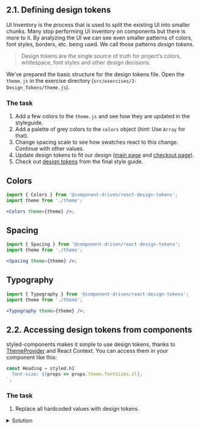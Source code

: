 ## 2.1. Defining design tokens

UI Inventory is the process that is used to split the existing UI into smaller chunks. Many stop performing UI inventory on components but there is more to it. By analyzing the UI we can see even smaller patterns of colors, font styles, borders, etc. being used. We call those patterns _design tokens_.

> Design tokens are the single source of truth for project’s colors, whitespace, font styles and other design decisions.

We’ve prepared the basic structure for the design tokens file. Open the `theme.js` in the exercise directory (`src/exercises/2-Design_Tokens/theme.js`).

### The task

1. Add a few colors to the `theme.js` and see how they are updated in the styleguide.
1. Add a palette of grey colors to the `colors` object (_hint_: Use `Array` for that).
1. Change spacing scale to see how swatches react to this change. Continue with other values.
1. Update design tokens to fit our design ([main page](https://www.figma.com/file/cALZfCbmthI9VQz9MJR6JdPk/CDD-Workshop?node-id=1%3A2) and [checkout page](https://www.figma.com/file/cALZfCbmthI9VQz9MJR6JdPk/CDD-Workshop?node-id=1%3A40)).
1. Check out [design tokens](https://cdds.netlify.com/styleguide/#/Foundation?id=colors) from the final style guide.

## Colors

```jsx noeditor
import { Colors } from '@component-driven/react-design-tokens';
import theme from './theme';

<Colors theme={theme} />;
```

## Spacing

```jsx noeditor
import { Spacing } from '@component-driven/react-design-tokens';
import theme from './theme';

<Spacing theme={theme} />;
```

## Typography

```jsx noeditor
import { Typography } from '@component-driven/react-design-tokens';
import theme from './theme';

<Typography theme={theme} />;
```

## 2.2. Accessing design tokens from components

styled-components makes it simple to use design tokens, thanks to [ThemeProvider](https://github.com/component-driven/component-driven-development/blob/master/src/ThemeProvider.js) and React Context. You can access them in your component like this:

```js static
const Heading = styled.h1`
  font-size: ${props => props.theme.fontSizes.xl};
`;
```

### The task

1. Replace all hardcoded values with design tokens.

<details>
 <summary>Solution</summary>

```js {"file": "final/Button.js", "static": true}
```

</details>
